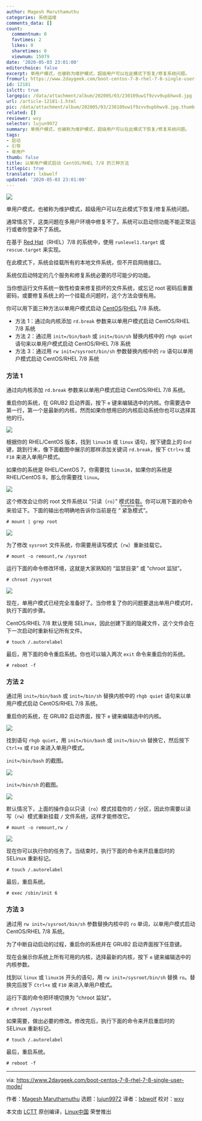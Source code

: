 ```yaml
---
author: Magesh Maruthamuthu
categories: 系统运维
comments_data: []
count:
  commentnum: 0
  favtimes: 2
  likes: 0
  sharetimes: 0
  viewnum: 15079
date: '2020-05-03 23:01:00'
editorchoice: false
excerpt: 单用户模式，也被称为维护模式，超级用户可以在此模式下恢复/修复系统问题。
fromurl: https://www.2daygeek.com/boot-centos-7-8-rhel-7-8-single-user-mode/
id: 12181
islctt: true
largepic: /data/attachment/album/202005/03/230109uw1f9zvv9upbhwv8.jpg
url: /article-12181-1.html
pic: /data/attachment/album/202005/03/230109uw1f9zvv9upbhwv8.jpg.thumb.jpg
related: []
reviewer: wxy
selector: lujun9972
summary: 单用户模式，也被称为维护模式，超级用户可以在此模式下恢复/修复系统问题。
tags:
- 启动
- 引导
- 单用户
thumb: false
title: 以单用户模式启动 CentOS/RHEL 7/8 的三种方法
titlepic: true
translator: lxbwolf
updated: '2020-05-03 23:01:00'
---
```


![](/data/attachment/album/202005/03/230109uw1f9zvv9upbhwv8.jpg)


单用户模式，也被称为维护模式，超级用户可以在此模式下恢复/修复系统问题。


通常情况下，这类问题在多用户环境中修复不了。系统可以启动但功能不能正常运行或者你登录不了系统。


在基于 [Red Hat](https://www.2daygeek.com/category/red-hat/)（RHEL）7/8 的系统中，使用 `runlevel1.target` 或 `rescue.target` 来实现。


在此模式下，系统会挂载所有的本地文件系统，但不开启网络接口。


系统仅启动特定的几个服务和修复系统必要的尽可能少的功能。


当你想运行文件系统一致性检查来修复损坏的文件系统，或忘记 root 密码后重置密码，或要修复系统上的一个挂载点问题时，这个方法会很有用。


你可以用下面三种方法以单用户模式启动 [CentOS](https://www.2daygeek.com/category/centos/)/[RHEL](https://www.2daygeek.com/category/rhel/) 7/8 系统。


* 方法 1：通过向内核添加 `rd.break` 参数来以单用户模式启动 CentOS/RHEL 7/8 系统
* 方法 2：通过用 `init=/bin/bash` 或 `init=/bin/sh` 替换内核中的 `rhgb quiet` 语句来以单用户模式启动 CentOS/RHEL 7/8 系统
* 方法 3：通过用 `rw init=/sysroot/bin/sh` 参数替换内核中的 `ro` 语句以单用户模式启动 CentOS/RHEL 7/8 系统


### 方法 1


通过向内核添加 `rd.break` 参数来以单用户模式启动 CentOS/RHEL 7/8 系统。


重启你的系统，在 GRUB2 启动界面，按下 `e` 键来编辑选中的内核。你需要选中第一行，第一个是最新的内核，然而如果你想用旧的内核启动系统你也可以选择其他的行。


![](/data/attachment/album/202005/03/230638ivavlhhetah9oaaz.png)


根据你的 RHEL/CentOS 版本，找到 `linux16` 或 `linux` 语句，按下键盘上的 `End` 键，跳到行末，像下面截图中展示的那样添加关键词 `rd.break`，按下 `Ctrl+x` 或 `F10` 来进入单用户模式。


如果你的系统是 RHEL/CentOS 7，你需要找 `linux16`，如果你的系统是 RHEL/CentOS 8，那么你需要找 `linux`。


![](/data/attachment/album/202005/03/230657vp7ai7naoxpe79ax.png)


这个修改会让你的 root 文件系统以 “只读（`ro`）” 模式挂载。你可以用下面的命令来验证下。下面的输出也明确地告诉你当前是在 “<ruby> 紧急模式 <rt>  Emergency Mode </rt></ruby>”。



```
# mount | grep root
```

![](/data/attachment/album/202005/03/230714ofp2cc2p4w43ptc8.png)


为了修改 `sysroot` 文件系统，你需要用读写模式（`rw`）重新挂载它。



```
# mount -o remount,rw /sysroot
```

运行下面的命令修改环境，这就是大家熟知的 “监禁目录” 或 “chroot 监狱”。



```
# chroot /sysroot
```

![](/data/attachment/album/202005/03/230731ddze7uhp7wu7pztz.png)


现在，单用户模式已经完全准备好了。当你修复了你的问题要退出单用户模式时，执行下面的步骤。


CentOS/RHEL 7/8 默认使用 SELinux，因此创建下面的隐藏文件，这个文件会在下一次启动时重新标记所有文件。



```
# touch /.autorelabel
```

最后，用下面的命令重启系统。你也可以输入两次 `exit` 命令来重启你的系统。



```
# reboot -f
```

### 方法 2


通过用 `init=/bin/bash` 或 `init=/bin/sh` 替换内核中的 `rhgb quiet` 语句来以单用户模式启动 CentOS/RHEL 7/8 系统。


重启你的系统，在 GRUB2 启动界面，按下 `e` 键来编辑选中的内核。


![](/data/attachment/album/202005/03/230749m6qeqi7e2utk9qte.png)


找到语句 `rhgb quiet`，用 `init=/bin/bash` 或 `init=/bin/sh` 替换它，然后按下 `Ctrl+x` 或 `F10` 来进入单用户模式。


`init=/bin/bash` 的截图。


![](/data/attachment/album/202005/03/230807e24n22k41j1zesj8.png)


`init=/bin/sh` 的截图。


![](/data/attachment/album/202005/03/230825eup47566sxyl2y4v.png)


默认情况下，上面的操作会以只读（`ro`）模式挂载你的 `/` 分区，因此你需要以读写（`rw`）模式重新挂载 `/` 文件系统，这样才能修改它。



```
# mount -o remount,rw /
```

![](/data/attachment/album/202005/03/230841wrqi4urzwqq9wcq9.png)


现在你可以执行你的任务了。当结束时，执行下面的命令来开启重启时的 SELinux 重新标记。



```
# touch /.autorelabel
```

最后，重启系统。



```
# exec /sbin/init 6
```

### 方法 3


通过用 `rw init=/sysroot/bin/sh` 参数替换内核中的 `ro` 单词，以单用户模式启动 CentOS/RHEL 7/8 系统。


为了中断自动启动的过程，重启你的系统并在 GRUB2 启动界面按下任意键。


现在会展示你系统上所有可用的内核，选择最新的内核，按下 `e` 键来编辑选中的内核参数。


找到以 `linux` 或 `linux16` 开头的语句，用 `rw init=/sysroot/bin/sh` 替换 `ro`。替换完后按下 `Ctrl+x` 或 `F10` 来进入单用户模式。


运行下面的命令把环境切换为 “chroot 监狱”。



```
# chroot /sysroot
```

如果需要，做出必要的修改。修改完后，执行下面的命令来开启重启时的 SELinux 重新标记。



```
# touch /.autorelabel
```

最后，重启系统。



```
# reboot -f
```



---


via: <https://www.2daygeek.com/boot-centos-7-8-rhel-7-8-single-user-mode/>


作者：[Magesh Maruthamuthu](https://www.2daygeek.com/author/magesh/) 选题：[lujun9972](https://github.com/lujun9972) 译者：[lxbwolf](https://github.com/lxbwolf) 校对：[wxy](https://github.com/wxy)


本文由 [LCTT](https://github.com/LCTT/TranslateProject) 原创编译，[Linux中国](https://linux.cn/) 荣誉推出